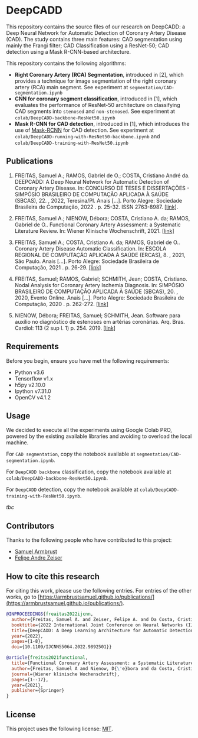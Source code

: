 # DeepCADD

This repository contains the source files of our research on DeepCADD: a Deep Neural Network for Automatic Detection of Coronary Artery Disease (CAD). The study contains three main features: CAD segmentation using mainly the Frangi filter; CAD Classification using a ResNet-50; CAD detection using a Mask R-CNN-based architecture.

This repository contains the following algorithms:
* **Right Coronary Artery (RCA) Segmentation**, introduced in [2], which provides a technique for image segmentation of the right coronary artery (RCA) main segment. See experiment at `segmentation/CAD-segmentation.ipynb`
* **CNN for coronary segment classification**, introduced in [1], which evaluates the performance of ResNet-50 architecture on classifying CAD segments into `stenosed` and `non-stenosed`. See experiment at `colab/DeepCADD-backbone-ResNet50.ipynb`
* **Mask R-CNN for CAD detection**, introduced in [1], which introduces the use of [Mask-RCNN](https://github.com/matterport/Mask_RCNN) for CAD detection. See experiment at `colab/DeepCADD-running-with-ResNet50-backbone.ipynb` and `colab/DeepCADD-training-with-ResNet50.ipynb`


## Publications

1. FREITAS, Samuel A.; RAMOS, Gabriel de O.; COSTA, Cristiano André da. DEEPCADD: A Deep Neural Network for Automatic Detection of Coronary Artery Disease. In: CONCURSO DE TESES E DISSERTAÇÕES - SIMPÓSIO BRASILEIRO DE COMPUTAÇÃO APLICADA À SAÚDE (SBCAS), 22. , 2022, Teresina/PI. Anais [...]. Porto Alegre: Sociedade Brasileira de Computação, 2022 . p. 25-32. ISSN 2763-8987. [[link]](https://doi.org/10.5753/sbcas_estendido.2022.222389).

2. FREITAS, Samuel A.; NIENOW, Débora; COSTA, Cristiano A. da; RAMOS, Gabriel de O.. Functional Coronary Artery Assessment: a Systematic Literature Review. In: Wiener Klinische Wochenschrift, 2021. [[link]](https://link.springer.com/article/10.1007/s00508-021-01970-4)

3. FREITAS, Samuel A.; COSTA, Cristiano A. da; RAMOS, Gabriel de O.. Coronary Artery Disease Automatic Classification. In: ESCOLA REGIONAL DE COMPUTAÇÃO APLICADA À SAÚDE (ERCAS), 8. , 2021, São Paulo. Anais […]. Porto Alegre: Sociedade Brasileira de Computação, 2021 . p. 26-29. [[link]](https://sol.sbc.org.br/index.php/ercas/article/view/17431/17267)

4. FREITAS, Samuel; RAMOS, Gabriel; SCHMITH, Jean; COSTA, Cristiano. Nodal Analysis for Coronary Artery Ischemia Diagnosis. In: SIMPÓSIO BRASILEIRO DE COMPUTAÇÃO APLICADA À SAÚDE (SBCAS), 20. , 2020, Evento Online. Anais […]. Porto Alegre: Sociedade Brasileira de Computação, 2020 . p. 262-272. [[link]](https://sol.sbc.org.br/index.php/sbcas/article/view/11519/11382)

5. NIENOW, Débora; FREITAS, Samuel; SCHMITH, Jean. Software para auxílio no diagnóstico de estenoses em artérias coronárias. Arq. Bras. Cardiol: 113 (2 sup l. 1) p. 254. 2019. [[link]](http://publicacoes.cardiol.br/portal/abc/portugues/2019/v11303/pdf/sbc-2019-programa-trabalhos.pdf)

## Requirements

Before you begin, ensure you have met the following requirements:

* Python v3.6
* Tensorflow v1.x
* h5py v2.10.0
* Ipython v7.31.0
* OpenCV v4.1.2

## Usage

We decided to execute all the experiments using Google Colab PRO, powered by the existing available libraries and avoiding to overload the local machine.

For `CAD segmentation`, copy the notebook available at `segmentation/CAD-segmentation.ipynb`. 

For `DeepCADD backbone` classification, copy the notebook available at `colab/DeepCADD-backbone-ResNet50.ipynb`.

For `DeepCADD` detection, copy the notebook available at `colab/DeepCADD-training-with-ResNet50.ipynb`.

_tbc_

## Contributors

Thanks to the following people who have contributed to this project:

* [Samuel Armbrust](https://github.com/armbrustsamuel)
* [Felipe Andre Zeiser](https://github.com/felipezeiser)

## How to cite this research

For citing this work, please use the following entries. For entries of the other works, go to [https://armbrustsamuel.github.io/publications/](https://armbrustsamuel.github.io/publications/).

```bibtex
@INPROCEEDINGS{freaitas2022ijcnn,  
  author={Freitas, Samuel A. and Zeiser, Felipe A. and Da Costa, Cristiano A. and De O. Ramos, Gabriel},  
  booktitle={2022 International Joint Conference on Neural Networks (IJCNN)},   
  title={DeepCADD: A Deep Learning Architecture for Automatic Detection of Coronary Artery Disease},   
  year={2022},  
  pages={1-8},  
  doi={10.1109/IJCNN55064.2022.9892501}}
```

```bibtex
@article{freitas2021functional,
  title={Functional Coronary Artery Assessment: a Systematic Literature Review},
  author={Freitas, Samuel A and Nienow, D{\'e}bora and da Costa, Cristiano A and Ramos, Gabriel de O},
  journal={Wiener klinische Wochenschrift},
  pages={1--17},
  year={2021},
  publisher={Springer}
}
```

## License

This project uses the following license: [MIT](https://github.com/armbrustsamuel/DeepCADD/blob/main/LICENSE).
